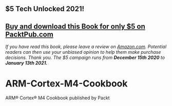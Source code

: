 ## $5 Tech Unlocked 2021!
[Buy and download this Book for only $5 on PacktPub.com](https://www.packtpub.com/product/arm-r-cortex-r-m4-cookbook/9781782176503)
-----
*If you have read this book, please leave a review on [Amazon.com](https://www.amazon.com/gp/product/1782176500).     Potential readers can then use your unbiased opinion to help them make purchase decisions. Thank you. The $5 campaign         runs from __December 15th 2020__ to __January 13th 2021.__*

# ARM-Cortex-M4-Cookbook
ARM® Cortex® M4 Cookbook published by Packt
